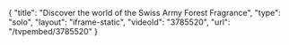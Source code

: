 {
    "title": "Discover the world of the Swiss Army Forest Fragrance",
    "type": "solo",
    "layout": "iframe-static",
    "videoId": "3785520",
    "url": "\/tvpembed\/3785520"
}
